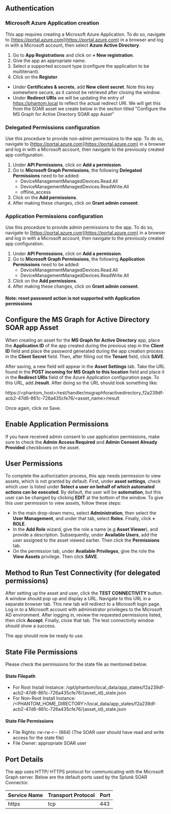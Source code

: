 ## Authentication

### Microsoft Azure Application creation

This app requires creating a Microsoft Azure Application. To do so, navigate to [https://portal.azure.com](https://portal.azure.com) in a browser and log in with a Microsoft account, then select **Azure Active Directory**.

1. Go to **App Registrations** and click on **+ New registration**.
1. Give the app an appropriate name.
1. Select a supported account type (configure the application to be multitenant).
1. Click on the **Register**.

- Under **Certificates & secrets**, add **New client secret**. Note this key somewhere secure, as it cannot be retrieved after closing the window.
- Under **Redirect URIs** we will be updating the entry of https://phantom.local to reflect the actual redirect URI. We will get this from the SOAR asset we create below in the section titled "Configure the MS Graph for Active Directory SOAR app Asset"

### Delegated Permissions configuration

Use this procedure to provide non-admin permissions to the app. To do so, navigate to [https://portal.azure.com](https://portal.azure.com) in a browser and log in with a Microsoft account, then navigate to the previously created app configuration.

1. Under **API Permissions**, click on **Add a permission**.
1. Go to **Microsoft Graph Permissions**, the following **Delegated Permissions** need to be added:
   - DeviceManagementManagedDevices.Read.All
   - DeviceManagementManagedDevices.ReadWrite.All
   - offline_access
1. Click on the **Add permissions**.
1. After making these changes, click on **Grant admin consent**.

### Application Permissions configuration

Use this procedure to provide admin permissions to the app. To do so, navigate to [https://portal.azure.com](https://portal.azure.com) in a browser and log in with a Microsoft account, then navigate to the previously created app configuration.

1. Under **API Permissions**, click on **Add a permission**.
1. Go to **Microsoft Graph Permissions**, the following **Application Permissions** need to be added:
   - DeviceManagementManagedDevices.Read.All
   - DeviceManagementManagedDevices.ReadWrite.All
1. Click on the **Add permissions**.
1. After making these changes, click on **Grant admin consent**.

#### Note: **reset password** action is not supported with Application permissions

## Configure the MS Graph for Active Directory SOAR app Asset

When creating an asset for the **MS Graph for Active Directory** app, place the **Application ID** of the app created during the previous step in the **Client ID** field and place the password generated during the app creation process in the **Client Secret** field. Then, after filling out the **Tenant** field, click **SAVE**.

After saving, a new field will appear in the **Asset Settings** tab. Take the URL found in the **POST incoming for MS Graph to this location** field and place it in the **Redirect URIs** field of the Azure Application configuration page. To this URL, add **/result**. After doing so the URL should look something like:

https://\<phantom_host>/rest/handler/msgraphforactivedirectory_f2a239df-acb2-47d6-861c-726a435cfe76/\<asset_name>/result

Once again, click on Save.

## Enable Application Permissions

If you have received admin consent to use application permissions, make sure to check the **Admin Access Required** and **Admin Consent Already Provided** checkboxes on the asset.

## User Permissions

To complete the authorization process, this app needs permission to view assets, which is not granted by default. First, under **asset settings**, check which user is listed under **Select a user on behalf of which automated actions can be executed**. By default, the user will be **automation**, but this user can be changed by clicking **EDIT** at the bottom of the window. To give this user permission to view assets, follow these steps:

- In the main drop-down menu, select **Administration**, then select the **User Management**, and under that tab, select **Roles**. Finally, click **+ ROLE**.
- In the **Add Role** wizard, give the role a name (e.g **Asset Viewer**), and provide a description. Subsequently, under **Available Users**, add the user assigned to the asset viewed earlier. Then click the **Permissions** tab.
- On the permission tab, under **Available Privileges**, give the role the **View Assets** privilege. Then click **SAVE**.

## Method to Run Test Connectivity (for delegated permissions)

After setting up the asset and user, click the **TEST CONNECTIVITY** button. A window should pop up and display a URL. Navigate to this URL in a separate browser tab. This new tab will redirect to a Microsoft login page. Log in to a Microsoft account with administrator privileges to the Microsoft AD environment. After logging in, review the requested permissions listed, then click **Accept**. Finally, close that tab. The test connectivity window should show a success.

The app should now be ready to use.

## State File Permissions

Please check the permissions for the state file as mentioned below.

#### State Filepath

- For Root Install Instance: /opt/phantom/local_data/app_states/f2a239df-acb2-47d6-861c-726a435cfe76/{asset_id}\_state.json
- For Non-Root Install Instance: /\<PHANTOM_HOME_DIRECTORY>/local_data/app_states/f2a239df-acb2-47d6-861c-726a435cfe76/{asset_id}\_state.json

#### State File Permissions

- File Rights: rw-rw-r-- (664) (The SOAR user should have read and write access for the state file)
- File Owner: appropriate SOAR user

## Port Details

The app uses HTTP/ HTTPS protocol for communicating with the Microsoft Graph server. Below are the
default ports used by the Splunk SOAR Connector.

| Service Name | Transport Protocol | Port |
|--------------|--------------------|------|
| https | tcp | 443 |
